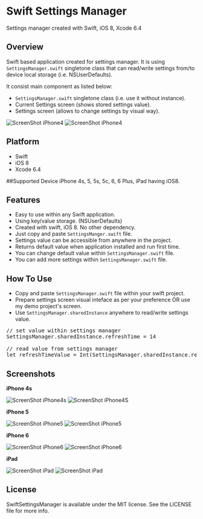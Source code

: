 # Swift Settings Manager
Settings manager created with Swift, iOS 8, Xcode 6.4

## Overview
Swift based application created for settings manager. It is using ``SettingsManager.swift`` singletone class that can read/write settings from/to device local storage (i.e. NSUserDefaults). 

It consist main component as listed below:
+ ``SettingsManager.swift`` singletone class (i.e. use it without instance).
+ Current Settings screen (shows stored settings value).
+ Settings screen (allows to change settings by visual way).


![ScreenShot iPhone4](../master/Screenshots/main-1t.png)
![ScreenShot iPhone4](../master/Screenshots/main-2t.png)

## Platform
+ Swift
+ iOS 8
+ Xcode 6.4

##Supported Device
iPhone 4s, 5, 5s, 5c, 6, 6 Plus, iPad having iOS8.

## Features
+ Easy to use within any Swift application.
+ Using key/value storage. (NSUserDefaults)
+ Created with swift, iOS 8. No other dependency.
+ Just copy and paste ``SettingsManger.swift`` file.
+ Settings value can be accessible from anywhere in the project.
+ Returns default value when application installed and run first time.
+ You can change default value within ``SettingsManager.swift`` file.
+ You can add more settings within ``SettingsManager.swift`` file.

## How To Use
+ Copy and paste ``SettingsManager.swift`` file within your swift project.
+ Prepare settings screen visual inteface as per your preference OR use my demo project's screen.
+ Use ``SettingsManager.sharedInstance`` anywhere to read/write settings value.

<pre>
// set value within settings manager
SettingsManager.sharedInstance.refreshTime = 14

// read value from settings manager
let refreshTimeValue = Int(SettingsManager.sharedInstance.refreshTime)
</pre>


## Screenshots

**iPhone 4s**

![ScreenShot iPhone4s](../master/Screenshots/main-1t.png)
![ScreenShot iPhone4S](../master/Screenshots/main-2t.png)

**iPhone 5**

![ScreenShot iPhone5](../master/Screenshots/iphone5-1t.png)
![ScreenShot iPhone5](../master/Screenshots/iphone5-2t.png)

**iPhone 6**

![ScreenShot iPhone6](../master/Screenshots/iphone6-2t.png)
![ScreenShot iPhone6](../master/Screenshots/iphone6-1t.png)

**iPad**

![ScreenShot iPad](../master/Screenshots/ipad-1t.png)
![ScreenShot iPad](../master/Screenshots/ipad-2t.png)


## License
SwiftSettingsManager is available under the MIT license. See the LICENSE file for more info.

